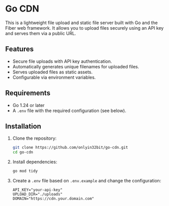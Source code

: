# Go CDN

This is a lightweight file upload and static file server built with Go and the Fiber web framework. It allows you to upload files securely using an API key and serves them via a public URL.

## Features

- Secure file uploads with API key authentication.
- Automatically generates unique filenames for uploaded files.
- Serves uploaded files as static assets.
- Configurable via environment variables.

## Requirements

- Go 1.24 or later
- A `.env` file with the required configuration (see below).

## Installation

1. Clone the repository:

   ```bash
   git clone https://github.com/onlyin32bit/go-cdn.git
   cd go-cdn
   ```

2. Install dependencies:

    ```bash
    go mod tidy
    ```

3. Create a `.env` file based on `.env.example` and change the configuration:

    ```env
    API_KEY="your-api-key"
    UPLOAD_DIR="./uploads"
    DOMAIN="https://cdn.your.domain.com"

    ```
